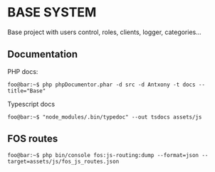 # BASE SYSTEM

Base project with users control, roles, clients, logger, categories...

## Documentation

PHP docs:

```console
foo@bar:~$ php phpDocumentor.phar -d src -d Antxony -t docs --title="Base"
```

Typescript docs

```console
foo@bar:~$ "node_modules/.bin/typedoc" --out tsdocs assets/js
```

## FOS routes
```console
foo@bar:~$ php bin/console fos:js-routing:dump --format=json --target=assets/js/fos_js_routes.json
```
